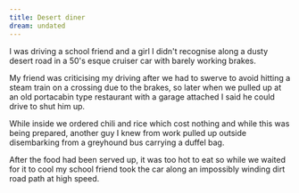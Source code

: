 ```yaml
---
title: Desert diner
dream: undated
---
```


I was driving a school friend <!-- JH --> and a girl I didn't recognise along a dusty desert road in a 50's esque cruiser car with barely working brakes.

My friend was criticising my driving after we had to swerve to avoid hitting a steam train on a crossing due to the brakes, so later when we pulled up at an old portacabin type restaurant with a garage attached I said he could drive to shut him up.

While inside we ordered chili and rice which cost nothing and while this was being prepared, another guy I knew from work <!-- JtM --> pulled up outside disembarking from a greyhound bus carrying a duffel bag.

After the food had been served up, it was too hot to eat so while we waited for it to cool my school friend took the car along an impossibly winding dirt road path at high speed.